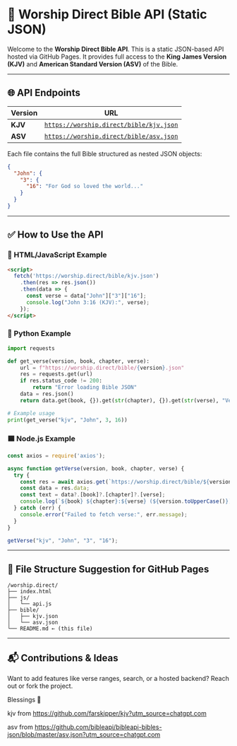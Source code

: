 # 📖 Worship Direct Bible API (Static JSON)

Welcome to the **Worship Direct Bible API**. This is a static JSON-based API hosted via GitHub Pages. It provides full access to the **King James Version (KJV)** and **American Standard Version (ASV)** of the Bible.

---

## 🌐 API Endpoints

| Version | URL |
|---------|-----|
| **KJV** | [`https://worship.direct/bible/kjv.json`](https://worship.direct/bible/kjv.json) |
| **ASV** | [`https://worship.direct/bible/asv.json`](https://worship.direct/bible/asv.json) |

Each file contains the full Bible structured as nested JSON objects:

```json
{
  "John": {
    "3": {
      "16": "For God so loved the world..."
    }
  }
}
```

---

## ✅ How to Use the API

### 📄 HTML/JavaScript Example

```html
<script>
  fetch('https://worship.direct/bible/kjv.json')
    .then(res => res.json())
    .then(data => {
      const verse = data["John"]["3"]["16"];
      console.log("John 3:16 (KJV):", verse);
    });
</script>
```

### 🐍 Python Example

```python
import requests

def get_verse(version, book, chapter, verse):
    url = f"https://worship.direct/bible/{version}.json"
    res = requests.get(url)
    if res.status_code != 200:
        return "Error loading Bible JSON"
    data = res.json()
    return data.get(book, {}).get(str(chapter), {}).get(str(verse), "Verse not found")

# Example usage
print(get_verse("kjv", "John", 3, 16))
```

### 🟦 Node.js Example

```javascript
const axios = require('axios');

async function getVerse(version, book, chapter, verse) {
  try {
    const res = await axios.get(`https://worship.direct/bible/${version}.json`);
    const data = res.data;
    const text = data?.[book]?.[chapter]?.[verse];
    console.log(`${book} ${chapter}:${verse} (${version.toUpperCase()}):`, text || "Not found");
  } catch (err) {
    console.error("Failed to fetch verse:", err.message);
  }
}

getVerse("kjv", "John", "3", "16");
```

---

## 🧰 File Structure Suggestion for GitHub Pages

```
/worship.direct/
├── index.html
├── js/
│   └── api.js
├── bible/
│   ├── kjv.json
│   └── asv.json
└── README.md ← (this file)
```

---

## 📬 Contributions & Ideas

Want to add features like verse ranges, search, or a hosted backend? Reach out or fork the project.

Blessings 🙏

kjv from https://github.com/farskipper/kjv?utm_source=chatgpt.com

asv from https://github.com/bibleapi/bibleapi-bibles-json/blob/master/asv.json?utm_source=chatgpt.com

